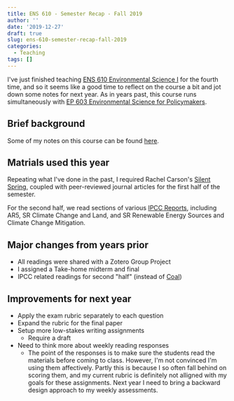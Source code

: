 ```yaml
---
title: ENS 610 - Semester Recap - Fall 2019
author: ''
date: '2019-12-27'
draft: true
slug: ens-610-semester-recap-fall-2019
categories:
  - Teaching
tags: []
---
```


I've just finished teaching [ENS 610 Environmental Science I](http://pace.smartcatalogiq.com/en/2018-2019/Graduate-Catalog/Course-Descriptions/ENS-Environmental-Science/600/ENS-610) for the fourth time, and so it seems like a good time to reflect on the course a bit and jot down some notes for next year. As in years past, this course runs simultaneously with [EP 603 Environmental Science for Policymakers](https://pace.smartcatalogiq.com/en/2018-2019/Graduate-Catalog/Course-Descriptions/EP-Environmental-Policy/600/EP-603). 

## Brief background

Some of my notes on this course can be found [here](https://github.com/mlammens/ENS-610).

## Matrials used this year

Repeating what I've done in the past, I required Rachel Carson's [Silent Spring](https://www.rachelcarson.org/SilentSpring.aspx), coupled with peer-reviewed journal articles for the first half of the semester.

For the second half, we read sections of various [IPCC Reports](https://www.ipcc.ch/reports/), including AR5, SR Climate Change and Land, and SR Renewable Energy Sources and Climate Change Mitigation.

## Major changes from years prior

* All readings were shared with a Zotero Group Project
* I assigned a Take-home midterm and final
* IPCC related readings for second "half" (instead of [Coal](https://www.amazon.com/Coal-Human-History-Barbara-Freese/dp/0465057934))

## Improvements for next year

* Apply the exam rubric separately to each question
* Expand the rubric for the final paper
* Setup more low-stakes writing assignments 
    * Require a draft
* Need to think more about weekly reading responses
    * The point of the responses is to make sure the students read the materials before coming to class. However, I'm not convinced I'm using them affectively. Partly this is because I so often fall behind on scoring them, and my current rubric is definitely not alligned with my goals for these assignments. Next year I need to bring a backward design approach to my weekly assessments.